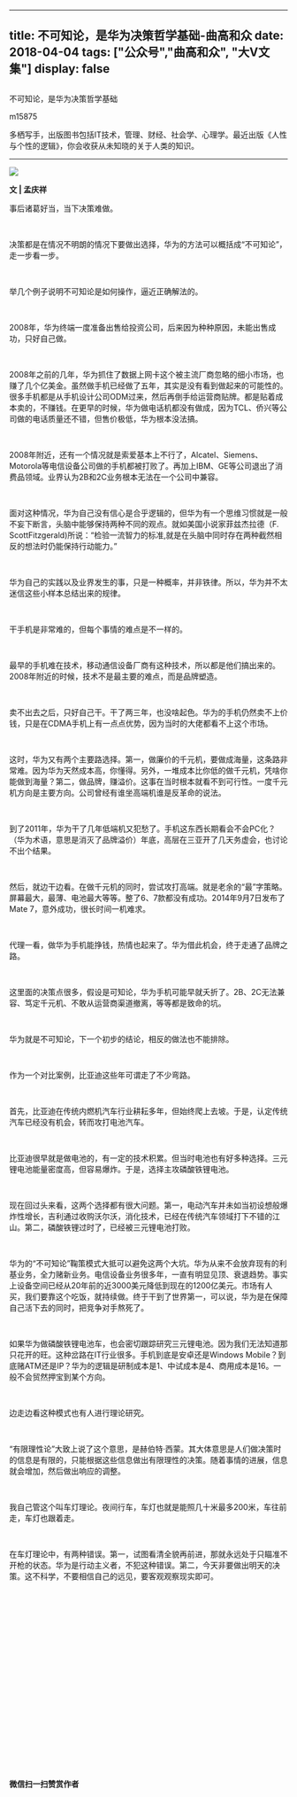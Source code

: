 
---
title:   不可知论，是华为决策哲学基础-曲高和众
date: 2018-04-04
tags: ["公众号","曲高和众", "大V文集"]
display: false
---


## 



不可知论，是华为决策哲学基础




m15875




多栖写手，出版图书包括IT技术，管理、财经、社会学、心理学。最近出版《人性与个性的逻辑》，你会收获从未知晓的关于人类的知识。


****

<img class="" data-ratio="0.6996805111821086" data-s="300,640" src="https://mmbiz.qpic.cn/mmbiz_jpg/fxGMiaL5Zj1jk8v673C9qNsibL8Q6ldqNjAicYozUmAH2NK2fibZo4HiafOSInZUOuEkbOGBQFGXmSYbMaZ6kBVUAAQ/640?wx_fmt=jpeg" data-type="jpeg" data-w="313" style=""/>

**文 | 孟庆祥**





事后诸葛好当，当下决策难做。

&nbsp;

决策都是在情况不明朗的情况下要做出选择，华为的方法可以概括成“不可知论”，走一步看一步。

&nbsp;

举几个例子说明不可知论是如何操作，逼近正确解法的。

&nbsp;

2008年，华为终端一度准备出售给投资公司，后来因为种种原因，未能出售成功，只好自己做。

&nbsp;

2008年之前的几年，华为抓住了数据上网卡这个被主流厂商忽略的细小市场，也赚了几个亿美金。虽然做手机已经做了五年，其实是没有看到做起来的可能性的。很多手机都是从手机设计公司ODM过来，然后再倒手给运营商贴牌。都是贴着成本卖的，不赚钱。在更早的时候，华为做电话机都没有做成，因为TCL、侨兴等公司做的电话质量还不错，但售价极低，华为根本没法搞。

&nbsp;

2008年附近，还有一个情况就是索爱基本上不行了，Alcatel、Siemens、Motorola等电信设备公司做的手机都被打败了。再加上IBM、GE等公司退出了消费品领域。业界认为2B和2C业务根本无法在一个公司中兼容。

&nbsp;

面对这种情况，华为自己没有信心是合乎逻辑的，但华为有一个思维习惯就是一般不妄下断言，头脑中能够保持两种不同的观点。就如美国小说家菲兹杰拉德（F. ScottFitzgerald)所说：“检验一流智力的标准,就是在头脑中同时存在两种截然相反的想法时仍能保持行动能力。”

&nbsp;

华为自己的实践以及业界发生的事，只是一种概率，并非铁律。所以，华为并不太迷信这些小样本总结出来的规律。

&nbsp;

干手机是非常难的，但每个事情的难点是不一样的。

&nbsp;

最早的手机难在技术，移动通信设备厂商有这种技术，所以都是他们搞出来的。2008年附近的时候，技术不是最主要的难点，而是品牌塑造。

&nbsp;

卖不出去之后，只好自己干。干了两三年，也没啥起色。华为的手机仍然卖不上价钱，只是在CDMA手机上有一点点优势，因为当时的大佬都看不上这个市场。

&nbsp;

这时，华为又有两个主要路选择。第一，做廉价的千元机，要做成海量，这条路非常难。因为华为天然成本高，你懂得。另外，一堆成本比你低的做千元机，凭啥你能做到海量？第二，做品牌，赚溢价。这事在当时根本就看不到可行性。一度千元机方向是主要方向。公司曾经有谁坐高端机谁是反革命的说法。

&nbsp;

到了2011年，华为干了几年低端机又犯愁了。手机这东西长期看会不会PC化？（华为术语，意思是消灭了品牌溢价）年底，高层在三亚开了几天务虚会，也讨论不出个结果。

&nbsp;

然后，就边干边看。在做千元机的同时，尝试攻打高端。就是老余的“最”字策略。屏幕最大，最薄、电池最大等等。整了6、7款都没有成功。2014年9月7日发布了Mate 7，意外成功，很长时间一机难求。

&nbsp;

代理一看，做华为手机能挣钱，热情也起来了。华为借此机会，终于走通了品牌之路。

&nbsp;

这里面的决策点很多，假设是可知论，华为手机可能早就夭折了。2B、2C无法兼容、笃定千元机、不敢从运营商渠道撤离，等等都是致命的坑。

&nbsp;

华为就是不可知论，下一个初步的结论，相反的做法也不能排除。

&nbsp;

作为一个对比案例，比亚迪这些年可谓走了不少弯路。

&nbsp;

首先，比亚迪在传统内燃机汽车行业耕耘多年，但始终爬上去坡。于是，认定传统汽车已经没有机会，转而攻打电池汽车。

&nbsp;

比亚迪很早就是做电池的，有一定的技术积累。但当时电池也有好多种选择。三元锂电池能量密度高，但容易爆炸。于是，选择主攻磷酸铁锂电池。

&nbsp;

现在回过头来看，这两个选择都有很大问题。第一，电动汽车并未如当初设想般爆炸性增长，吉利通过收购沃尔沃，消化技术，已经在传统汽车领域打下不错的江山。第二，磷酸铁锂过时了，已经被三元锂电池打败。

&nbsp;

华为的“不可知论”鞠策模式大抵可以避免这两个大坑。华为从来不会放弃现有的利基业务，全力赌新业务。电信设备业务很多年，一直有明显见顶、衰退趋势。事实上设备空间已经从20年前的近3000美元降低到现在的1200亿美元。市场有人买，我们要靠这个吃饭，就持续做。终于干到了世界第一，可以说，华为是在保障自己活下去的同时，把竞争对手熬死了。

&nbsp;

如果华为做磷酸铁锂电池车，也会密切跟踪研究三元锂电池。因为我们无法知道那只花开的旺。这种岔路在IT行业很多。手机到底是安卓还是Windows Mobile？到底赌ATM还是IP？华为的逻辑是研制成本是1、中试成本是4、商用成本是16。一般不会贸然押宝到某个方向。

&nbsp;

边走边看这种模式也有人进行理论研究。

&nbsp;

“有限理性论”大致上说了这个意思，是赫伯特·西蒙。其大体意思是人们做决策时的信息是有限的，只能根据这些信息做出有限理性的决策。随着事情的进展，信息就会增加，然后做出响应的调整。

&nbsp;

我自己管这个叫车灯理论。夜间行车，车灯也就是能照几十米最多200米，车往前走，车灯也跟着走。

&nbsp;

在车灯理论中，有两种错误。第一，试图看清全貌再前进，那就永远处于只瞄准不开枪的状态。华为是行动主义者，不犯这种错误。第二，今天非要做出明天的决策。这不科学，不要相信自己的远见，要客观观察现实即可。

&nbsp;

&nbsp;

&nbsp;

&nbsp;

&nbsp;

&nbsp;

&nbsp;

&nbsp;

&nbsp;

&nbsp;

&nbsp;




**微信扫一扫赞赏作者**
















